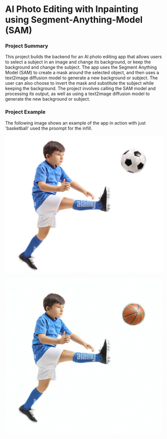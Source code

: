 # AI Photo Editing with Inpainting using Segment-Anything-Model (SAM)


### Project Summary

This project builds the backend for an AI photo editing app that allows users to select a subject in an image and change its background, or keep the background and change the subject. The app uses the Segment Anything Model (SAM) to create a mask around the selected object, and then uses a text2image diffusion model to generate a new background or subject. The user can also choose to invert the mask and substitute the subject while keeping the background. The project involves calling the SAM model and processing its output, as well as using a text2image diffusion model to generate the new background or subject.

### Project Example

The following image shows an example of the app in action with just 'basketball' used the proompt for the infill. 

![Input Exxample](/images/Screenshot%202024-10-13%20210332.png)

![Output Example](/images/image.png) 

